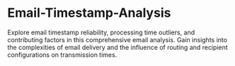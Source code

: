 # Email-Timestamp-Analysis
Explore email timestamp reliability, processing time outliers, and contributing factors in this comprehensive email analysis. Gain insights into the complexities of email delivery and the influence of routing and recipient configurations on transmission times.
